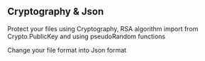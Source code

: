 ## Cryptography & Json 

Protect your files using  Cryptography, RSA algorithm import from Crypto.PublicKey and using pseudoRandom functions

Change your file format into  Json format
